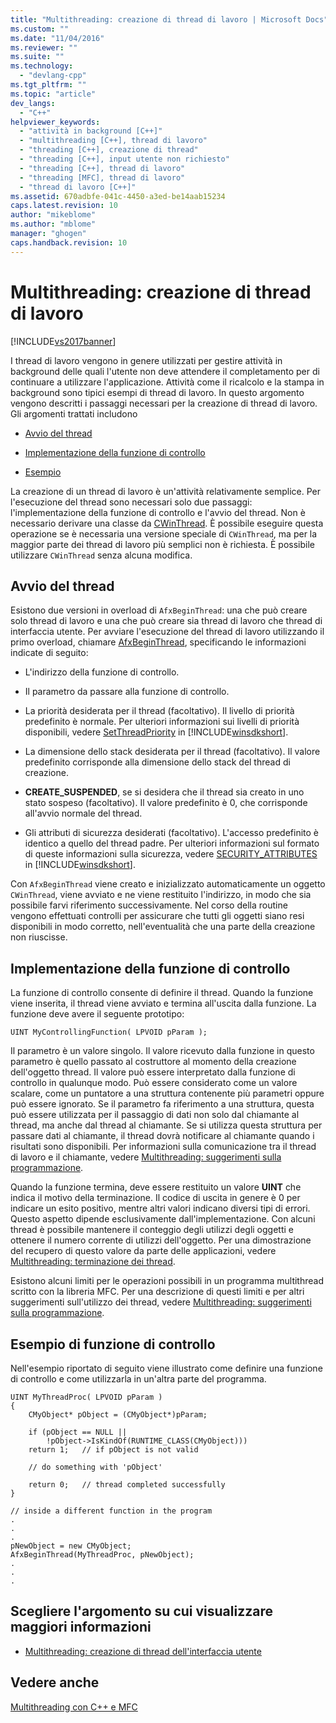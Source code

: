 ```yaml
---
title: "Multithreading: creazione di thread di lavoro | Microsoft Docs"
ms.custom: ""
ms.date: "11/04/2016"
ms.reviewer: ""
ms.suite: ""
ms.technology: 
  - "devlang-cpp"
ms.tgt_pltfrm: ""
ms.topic: "article"
dev_langs: 
  - "C++"
helpviewer_keywords: 
  - "attività in background [C++]"
  - "multithreading [C++], thread di lavoro"
  - "threading [C++], creazione di thread"
  - "threading [C++], input utente non richiesto"
  - "threading [C++], thread di lavoro"
  - "threading [MFC], thread di lavoro"
  - "thread di lavoro [C++]"
ms.assetid: 670adbfe-041c-4450-a3ed-be14aab15234
caps.latest.revision: 10
author: "mikeblome"
ms.author: "mblome"
manager: "ghogen"
caps.handback.revision: 10
---
```

# Multithreading: creazione di thread di lavoro
[!INCLUDE[vs2017banner](../assembler/inline/includes/vs2017banner.md)]

I thread di lavoro vengono in genere utilizzati per gestire attività in background delle quali l'utente non deve attendere il completamento per di continuare a utilizzare l'applicazione.  Attività come il ricalcolo e la stampa in background sono tipici esempi di thread di lavoro.  In questo argomento vengono descritti i passaggi necessari per la creazione di thread di lavoro.  Gli argomenti trattati includono  
  
-   [Avvio del thread](#_core_starting_the_thread)  
  
-   [Implementazione della funzione di controllo](#_core_implementing_the_controlling_function)  
  
-   [Esempio](#_core_controlling_function_example)  
  
 La creazione di un thread di lavoro è un'attività relativamente semplice.  Per l'esecuzione del thread sono necessari solo due passaggi: l'implementazione della funzione di controllo e l'avvio del thread.  Non è necessario derivare una classe da [CWinThread](../mfc/reference/cwinthread-class.md).  È possibile eseguire questa operazione se è necessaria una versione speciale di `CWinThread`, ma per la maggior parte dei thread di lavoro più semplici non è richiesta.  È possibile utilizzare `CWinThread` senza alcuna modifica.  
  
##  <a name="_core_starting_the_thread"></a> Avvio del thread  
 Esistono due versioni in overload di `AfxBeginThread`: una che può creare solo thread di lavoro e una che può creare sia thread di lavoro che thread di interfaccia utente.  Per avviare l'esecuzione del thread di lavoro utilizzando il primo overload, chiamare [AfxBeginThread](../Topic/AfxBeginThread.md), specificando le informazioni indicate di seguito:  
  
-   L'indirizzo della funzione di controllo.  
  
-   Il parametro da passare alla funzione di controllo.  
  
-   La priorità desiderata per il thread \(facoltativo\).  Il livello di priorità predefinito è normale.  Per ulteriori informazioni sui livelli di priorità disponibili, vedere [SetThreadPriority](http://msdn.microsoft.com/library/windows/desktop/ms686277) in [!INCLUDE[winsdkshort](../atl/reference/includes/winsdkshort_md.md)].  
  
-   La dimensione dello stack desiderata per il thread \(facoltativo\).  Il valore predefinito corrisponde alla dimensione dello stack del thread di creazione.  
  
-   **CREATE\_SUSPENDED**, se si desidera che il thread sia creato in uno stato sospeso \(facoltativo\).  Il valore predefinito è 0, che corrisponde all'avvio normale del thread.  
  
-   Gli attributi di sicurezza desiderati \(facoltativo\).  L'accesso predefinito è identico a quello del thread padre.  Per ulteriori informazioni sul formato di queste informazioni sulla sicurezza, vedere [SECURITY\_ATTRIBUTES](http://msdn.microsoft.com/library/windows/desktop/aa379560) in [!INCLUDE[winsdkshort](../atl/reference/includes/winsdkshort_md.md)].  
  
 Con `AfxBeginThread` viene creato e inizializzato automaticamente un oggetto `CWinThread`, viene avviato e ne viene restituito l'indirizzo, in modo che sia possibile farvi riferimento successivamente.  Nel corso della routine vengono effettuati controlli per assicurare che tutti gli oggetti siano resi disponibili in modo corretto, nell'eventualità che una parte della creazione non riuscisse.  
  
##  <a name="_core_implementing_the_controlling_function"></a> Implementazione della funzione di controllo  
 La funzione di controllo consente di definire il thread.  Quando la funzione viene inserita, il thread viene avviato e termina all'uscita dalla funzione.  La funzione deve avere il seguente prototipo:  
  
```  
UINT MyControllingFunction( LPVOID pParam );  
```  
  
 Il parametro è un valore singolo.  Il valore ricevuto dalla funzione in questo parametro è quello passato al costruttore al momento della creazione dell'oggetto thread.  Il valore può essere interpretato dalla funzione di controllo in qualunque modo.  Può essere considerato come un valore scalare, come un puntatore a una struttura contenente più parametri oppure può essere ignorato.  Se il parametro fa riferimento a una struttura, questa può essere utilizzata per il passaggio di dati non solo dal chiamante al thread, ma anche dal thread al chiamante.  Se si utilizza questa struttura per passare dati al chiamante, il thread dovrà notificare al chiamante quando i risultati sono disponibili.  Per informazioni sulla comunicazione tra il thread di lavoro e il chiamante, vedere [Multithreading: suggerimenti sulla programmazione](../parallel/multithreading-programming-tips.md).  
  
 Quando la funzione termina, deve essere restituito un valore **UINT** che indica il motivo della terminazione.  Il codice di uscita in genere è 0 per indicare un esito positivo, mentre altri valori indicano diversi tipi di errori.  Questo aspetto dipende esclusivamente dall'implementazione.  Con alcuni thread è possibile mantenere il conteggio degli utilizzi degli oggetti e ottenere il numero corrente di utilizzi dell'oggetto.  Per una dimostrazione del recupero di questo valore da parte delle applicazioni, vedere [Multithreading: terminazione dei thread](../parallel/multithreading-terminating-threads.md).  
  
 Esistono alcuni limiti per le operazioni possibili in un programma multithread scritto con la libreria MFC.  Per una descrizione di questi limiti e per altri suggerimenti sull'utilizzo dei thread, vedere [Multithreading: suggerimenti sulla programmazione](../parallel/multithreading-programming-tips.md).  
  
##  <a name="_core_controlling_function_example"></a> Esempio di funzione di controllo  
 Nell'esempio riportato di seguito viene illustrato come definire una funzione di controllo e come utilizzarla in un'altra parte del programma.  
  
```  
UINT MyThreadProc( LPVOID pParam )  
{  
    CMyObject* pObject = (CMyObject*)pParam;  
  
    if (pObject == NULL ||  
        !pObject->IsKindOf(RUNTIME_CLASS(CMyObject)))  
    return 1;   // if pObject is not valid  
  
    // do something with 'pObject'  
  
    return 0;   // thread completed successfully  
}  
  
// inside a different function in the program  
.  
.  
.  
pNewObject = new CMyObject;  
AfxBeginThread(MyThreadProc, pNewObject);  
.  
.  
.  
```  
  
## Scegliere l'argomento su cui visualizzare maggiori informazioni  
  
-   [Multithreading: creazione di thread dell'interfaccia utente](../parallel/multithreading-creating-user-interface-threads.md)  
  
## Vedere anche  
 [Multithreading con C\+\+ e MFC](../parallel/multithreading-with-cpp-and-mfc.md)